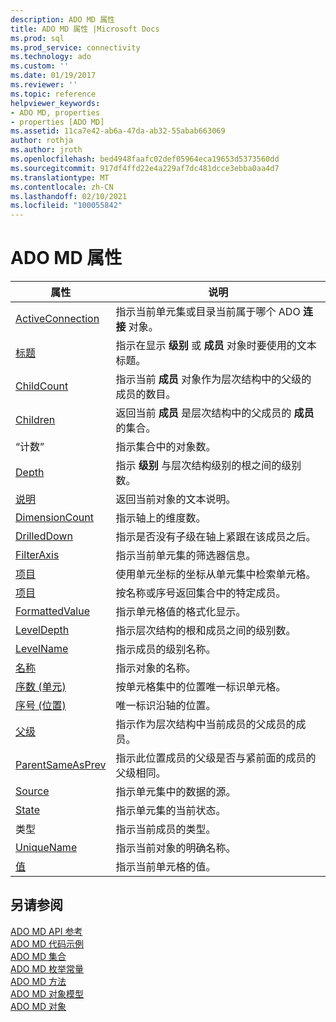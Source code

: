 ```yaml
---
description: ADO MD 属性
title: ADO MD 属性 |Microsoft Docs
ms.prod: sql
ms.prod_service: connectivity
ms.technology: ado
ms.custom: ''
ms.date: 01/19/2017
ms.reviewer: ''
ms.topic: reference
helpviewer_keywords:
- ADO MD, properties
- properties [ADO MD]
ms.assetid: 11ca7e42-ab6a-47da-ab32-55abab663069
author: rothja
ms.author: jroth
ms.openlocfilehash: bed4948faafc02def05964eca19653d5373560dd
ms.sourcegitcommit: 917df4ffd22e4a229af7dc481dcce3ebba0aa4d7
ms.translationtype: MT
ms.contentlocale: zh-CN
ms.lasthandoff: 02/10/2021
ms.locfileid: "100055842"
---
```

# <a name="ado-md-properties"></a>ADO MD 属性

|属性|说明|  
|-|-|  
|[ActiveConnection](./activeconnection-property-ado-md.md)|指示当前单元集或目录当前属于哪个 ADO **连接** 对象。|  
|[标题](./caption-property-ado-md.md)|指示在显示 **级别** 或 **成员** 对象时要使用的文本标题。|  
|[ChildCount](./childcount-property-ado-md.md)|指示当前 **成员** 对象作为层次结构中的父级的成员的数目。|  
|[Children](./children-property-ado-md.md)|返回当前 **成员** 是层次结构中的父成员的 **成员** 的集合。|  
|“计数”|指示集合中的对象数。|  
|[Depth](./depth-property-ado-md.md)|指示 **级别** 与层次结构级别的根之间的级别数。|  
|[说明](./description-property-ado-md.md)|返回当前对象的文本说明。|  
|[DimensionCount](./dimensioncount-property-ado-md.md)|指示轴上的维度数。|  
|[DrilledDown](./drilleddown-property-ado-md.md)|指示是否没有子级在轴上紧跟在该成员之后。|  
|[FilterAxis](./filteraxis-property-ado-md.md)|指示当前单元集的筛选器信息。|  
|[项目](./item-property-ado-md-cellset.md)|使用单元坐标的坐标从单元集中检索单元格。|  
|[项目](../ado-api/item-property-ado.md)|按名称或序号返回集合中的特定成员。|  
|[FormattedValue](./formattedvalue-property-ado-md.md)|指示单元格值的格式化显示。|  
|[LevelDepth](./leveldepth-property-ado-md.md)|指示层次结构的根和成员之间的级别数。|  
|[LevelName](./levelname-property-ado-md.md)|指示成员的级别名称。|  
|[名称](./name-property-ado-md.md)|指示对象的名称。|  
|[序数 (单元) ](./ordinal-property-ado-md-cell.md)|按单元格集中的位置唯一标识单元格。|  
|[序号 (位置) ](./ordinal-property-ado-md-position.md)|唯一标识沿轴的位置。|  
|[父级](./parent-property-ado-md.md)|指示作为层次结构中当前成员的父成员的成员。|  
|[ParentSameAsPrev](./parentsameasprev-property-ado-md.md)|指示此位置成员的父级是否与紧前面的成员的父级相同。|  
|[Source](./source-property-ado-md.md)|指示单元集中的数据的源。|  
|[State](./state-property-ado-md.md)|指示单元集的当前状态。|  
|类型|指示当前成员的类型。|  
|[UniqueName](./uniquename-property-ado-md.md)|指示当前对象的明确名称。|  
|[值](./value-property-ado-md.md)|指示当前单元格的值。|  
  
## <a name="see-also"></a>另请参阅  
 [ADO MD API 参考](./ado-md-object-model.md)   
 [ADO MD 代码示例](./ado-md-code-examples.md)   
 [ADO MD 集合](./ado-md-collections.md)   
 [ADO MD 枚举常量](./ado-md-enumerated-constants.md)   
 [ADO MD 方法](./ado-md-methods.md)   
 [ADO MD 对象模型](./ado-md-object-model.md)   
 [ADO MD 对象](./ado-md-objects.md)